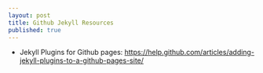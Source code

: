```yaml
---
layout: post
title: Github Jekyll Resources
published: true
---
```


* Jekyll Plugins for Github pages: https://help.github.com/articles/adding-jekyll-plugins-to-a-github-pages-site/
